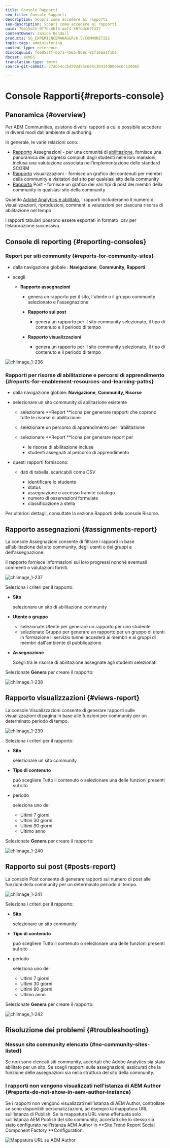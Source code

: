 ```yaml
---
title: Console Rapporti
seo-title: Console Rapporti
description: Scopri come accedere ai rapporti
seo-description: Scopri come accedere ai rapporti
uuid: 7bb15a15-077b-4bfb-aaf4-50fddc67f237
contentOwner: Janice Kendall
products: SG_EXPERIENCEMANAGER/6.5/COMMUNITIES
topic-tags: administering
content-type: reference
discoiquuid: fde053ff-b671-456b-869c-81f16ea1f1be
docset: aem65
translation-type: tm+mt
source-git-commit: 27a054cc5d502d95c664c3b414d0066c6c120b65

---
```



# Console Rapporti{#reports-console}

## Panoramica {#overview}

Per AEM Communities, esistono diversi rapporti a cui è possibile accedere in diversi modi dall&#39;ambiente di authoring.

In generale, le varie relazioni sono:

* [Rapporto](#assignments-report) Assegnazioni - per una comunità di [abilitazione](/help/communities/overview.md#enablement-community), fornisce una panoramica dei progressi compiuti dagli studenti nelle loro mansioni, inclusa una valutazione associata nell&#39;implementazione dello standard SCORM
* [Rapporto](#views-report) visualizzazioni - fornisce un grafico dei contenuti per membri della community e visitatori del sito per qualsiasi sito della community
* [Rapporto](#posts-report) Post - fornisce un grafico dei vari tipi di post dei membri della community in qualsiasi sito della community

Quando [Adobe Analytics è abilitato](/help/communities/sites-console.md#analytics), i rapporti includeranno il numero di visualizzazioni, riproduzioni, commenti e valutazioni per ciascuna risorsa di abilitazione nel tempo

I rapporti tabulari possono essere esportati in formato .csv per l’elaborazione successiva.

## Console di reporting {#reporting-consoles}

### Report per siti community {#reports-for-community-sites}

* dalla navigazione globale : **Navigazione**, **Community, Rapporti**

* scegli

   * **Rapporto assegnazioni**

      * genera un rapporto per il sito, l&#39;utente o il gruppo community selezionato e l&#39;assegnazione

      * **Rapporto sui post**

         * genera un rapporto per il sito community selezionato, il tipo di contenuto e il periodo di tempo
      * **Rapporto visualizzazioni**

         * genera un rapporto per il sito community selezionato, il tipo di contenuto e il periodo di tempo


![chlimage_1-236](assets/chlimage_1-236.png)

### Rapporti per risorse di abilitazione e percorsi di apprendimento {#reports-for-enablement-resources-and-learning-paths}

* dalla navigazione globale: **Navigazione**, **Community, Risorse**

* selezionare un sito community di abilitazione esistente

   * selezionare **Report **icona per generare rapporti che coprono tutte le risorse di abilitazione
   * selezionare un percorso di apprendimento per l&#39;abilitazione
   * selezionare **Report **icona per generare report per

      * le risorse di abilitazione incluse
      * studenti assegnati al percorso di apprendimento

* questi rapporti forniscono:

   * dati di tabella, scaricabili come CSV

      * identificare lo studente
      * status
      * assegnazione o accesso tramite catalogo
      * numero di osservazioni formulate
      * classificazione a stella

Per ulteriori dettagli, consultate la sezione [](/help/communities/resources.md#report) Rapporti della console Risorse.

## Rapporto assegnazioni {#assignments-report}

La console Assegnazioni consente di filtrare i rapporti in base all&#39;abilitazione del sito community, degli utenti o dei gruppi e dell&#39;assegnazione.

Il rapporto fornisce informazioni sui loro progressi nonché eventuali commenti o valutazioni forniti.

![chlimage_1-237](assets/chlimage_1-237.png)

Seleziona i criteri per il rapporto:

* **Sito**

   selezionare un sito di abilitazione community

* **Utente o gruppo**
   * selezionate Utente per generare un rapporto per uno studente
   * selezionate Gruppo per generare un rapporto per un gruppo di utenti in formazione
   Il servizio tunnel accederà ai membri e ai gruppi di membri dall&#39;ambiente di pubblicazione

* **Assegnazione**

   Scegli tra le risorse di abilitazione assegnate agli studenti selezionati

Selezionate **Genera** per creare il rapporto:

![chlimage_1-238](assets/chlimage_1-238.png)

## Rapporto visualizzazioni {#views-report}

La console Visualizzazioni consente di generare rapporti sulle visualizzazioni di pagina in base alle funzioni per community per un determinato periodo di tempo.

![chlimage_1-239](assets/chlimage_1-239.png)

Seleziona i criteri per il rapporto:

* **Sito**

   selezionare un sito community

* **Tipo di contenuto**

   può scegliere Tutto il contenuto o selezionare una delle funzioni presenti sul sito

* periodo

   seleziona uno dei

   * Ultimi 7 giorni
   * Ultimi 30 giorni
   * Ultimi 90 giorni
   * Ultimo anno

Selezionate **Genera** per creare il rapporto:

![chlimage_1-240](assets/chlimage_1-240.png)

## Rapporto sui post {#posts-report}

La console Post consente di generare rapporti sul numero di post alle funzioni della community per un determinato periodo di tempo.

![chlimage_1-241](assets/chlimage_1-241.png)

Seleziona i criteri per il rapporto:

* **Sito**

   selezionare un sito community

* **Tipo di contenuto**

   può scegliere Tutto il contenuto o selezionare una delle funzioni presenti sul sito

* periodo

   seleziona uno dei

   * Ultimi 7 giorni
   * Ultimi 30 giorni
   * Ultimi 90 giorni
   * Ultimo anno

Selezionate **Genera** per creare il rapporto:

![chlimage_1-242](assets/chlimage_1-242.png)

## Risoluzione dei problemi {#troubleshooting}

### Nessun sito community elencato {#no-community-sites-listed}

Se non sono elencati siti community, accertati che Adobe Analytics sia stato abilitato per un sito. Se scegli rapporti sulle assegnazioni, assicurati che la funzione delle assegnazioni sia nella struttura del sito della community.

### I rapporti non vengono visualizzati nell&#39;istanza di AEM Author {#reports-do-not-show-in-aem-author-instance}

Se i rapporti non vengono visualizzati nell&#39;istanza di AEM Author, controllate se sono disponibili personalizzazioni, ad esempio la mappatura URL sull&#39;istanza di Publish. Se la mappatura URL viene effettuata solo sull&#39;istanza AEM Publish del sito community, accertati che lo stesso sia stato configurato nell&#39;istanza AEM Author in **Site Trend Report Social Component Factory **Configuration.

![Mappatura URL su AEM Author](assets/sitetrend.png)